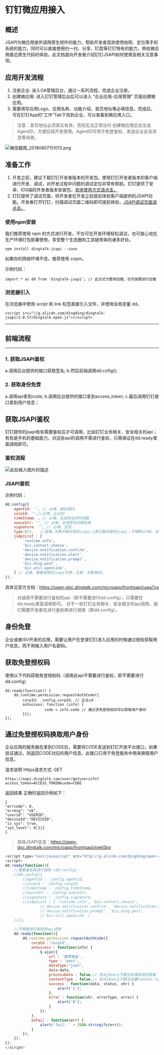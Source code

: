 # 钉钉微应用接入

## 概述

JSAPI为微应用提供调用原生控件的能力，帮助开发者高效使用拍照、定位等手机系统的能力，同时可以直接使用扫一扫、分享、钉盘等钉钉特有的能力，带给微应用接近原生代码的体验。此文档面向开发者介绍钉钉JSAPI如何使用及相关注意事项。

## 应用开发流程

 1. 注册企业: 进入OA管理后台，通过一系列流程，完成企业注册。
 2. 创建微应用: 进入钉钉管理后台后可以进入 “企业应用-应用管理” 页面创建微应用。 
 3. 需要填写应用Logo、应用名称、功能介绍、首页地址等必填信息。完成后，可在钉钉App的“工作”Tab下找到企业，可以查看到微应用入口。

>注意：首页地址必须真实有效，否则无法正常访问
创建微应用后会生成AgentID，方便后续开发使用。AgentID可用于免登鉴权、发送企业会话消息等场景。

![微信截图_20180807151013.png](https://pic.ik87.cn/2018/08/7/WgmwguPf.png)

## 准备工作
1. 开发之前，建议下载钉钉开发者版本的开发包。使用钉钉开发者版本的客户端进行开发、调试，对开发过程中问题的调试定位非常有帮助。钉钉提供了安卓、IOS端的开发者版本安装包，[具体使用方式请点击。][1]
2. 钉钉提供了调试页面，供开发者在开发之前提前体验客户端提供的JSAPI功能。开发者打开钉钉，扫描调试页面二维码即可提前体验，[JSAPI调试页面请点击。][2]

### 使用npm安装

我们推荐使用 npm 的方式进行开发，不仅可在开发环境轻松调试，也可放心地在生产环境打包部署使用，享受整个生态圈和工具链带来的诸多好处。

```
npm install dingtalk-jsapi --save
```
如果你的网络环境不佳，推荐使用 cnpm。

示例代码：
```
import * as dd from 'dingtalk-jsapi'; // 此方式为整体加载，也可按需进行加载
```

### 浏览器引入

在浏览器中使用 script 和 link 标签直接引入文件，并使用全局变量 dd。

```
<script src="//g.alicdn.com/dingding/dingtalk-jsapi/2.0.57/dingtalk.open.js"></script>
```

---
## 前端流程
---
### 1. 获取JSAPI鉴权
a.调用后台提供的接口获取签名;
b.然后前端调用dd.cofig();
### 2. 获取身份免登
a.调用api拿到code;
b.调用后台提供的接口拿到access_token;
c.最后调用钉钉接口拿到用户信息；

## 获取JSAPI鉴权

钉钉提供的jsapi有些需要鉴权后才可调用，比如钉钉业务相关、安全相关的api；有些是手机的基础能力，对这些api的调用不需进行鉴权，只需保证在dd.ready里面调用即可。

### 鉴权流程

![此处输入图片的描述][3]

### JSAPI鉴权

示例代码：

```javascript
dd.config({
    agentId: '', // 必填，微应用ID
    corpId: '',//必填，企业ID
    timeStamp: , // 必填，生成签名的时间戳
    nonceStr: '', // 必填，生成签名的随机串
    signature: '', // 必填，签名
    type:0/1,   //选填。0表示微应用的jsapi,1表示服务窗的jsapi；不填默认为0。该参数从dingtalk.js的0.8.3版本开始支持
    jsApiList : [
		'runtime.info',
		'biz.contact.choose',
		'device.notification.confirm',
		'device.notification.alert',
		'device.notification.prompt',
		'biz.ding.post',
		'biz.util.openLink',
	] // 必填，需要使用的jsapi列表，注意：不要带dd。
});

```

具体见官方文档：https://open-doc.dingtalk.com/microapp/frontjsapi/uwa7vs


>对调用不需要进行鉴权的api（即不需要进行dd.config），只需要在dd.ready里面调用即可。
>对于一些钉钉业务相关、安全相关的api调用，我们需要开发者先进行鉴权再进行调用（即dd.config）。


## 身份免登

企业或者ISV开发的应用，需要让用户在登录钉钉进入应用的时候通过授权获取用户信息，而不用输入用户名密码。

## 获取免登授权码

使用以下代码获取免登授权码（调用此api不需要进行鉴权，即不需要进行dd.config）

```
dd.ready(function() {
    dd.runtime.permission.requestAuthCode({
        corpId: _config.corpId, // 企业id
        onSuccess: function (info) {
                  code = info.code // 通过该免登授权码可以获取用户身份
        }});
});
```

## 通过免登授权码换取用户身份

企业应用的服务器在拿到CODE后，需要将CODE发送到钉钉开放平台接口，如果验证通过，则返回CODE对应的用户信息。此接口只用于免登服务中用来换取用户信息。

请求说明
Https请求方式: GET

```
https://oapi.dingtalk.com/user/getuserinfo?access_token=ACCESS_TOKEN&code=CODE

```

返回结果
正确时返回示例如下：

```
{
"errcode": 0,
"errmsg": "ok",
"userid": "USERID",
"deviceId":"DEVICEID",
"is_sys": true,
"sys_level": 0|1|2
}
```

>具体JSAPI总览：https://open-doc.dingtalk.com/microapp/frontjsapi/swk0bg
 

```javascript
<script type="text/javascript" src="http://g.alicdn.com/dingding/open-develop/1.5.1/dingtalk.js"></script>
<script>
dd.ready(function(){
    //需要鉴权再进行调用 (dd.config)
    //dd.config({
        //agentId : _config.agentid,
        //corpId : _config.corpId,
        //timeStamp : _config.timeStamp,
        //nonceStr : _config.nonceStr,
        //signature : _config.signature,
        //jsApiList : [ 'runtime.info', 'biz.contact.choose',
                //'device.notification.confirm', 'device.notification.alert',
                //'device.notification.prompt', 'biz.ding.post',
                //'biz.util.openLink' ]
    //});
 
    //不需要进行鉴权的api调用
    dd.ready(function(){
        dd.runtime.permission.requestAuthCode({
            corpId :'corpId',
            onSuccess : function(info) {
                $.ajax({
                    url : '请求地址',
                    type : 'post',
                    dataType:"json",  
                    data:data,  
                    processData : false,// 告诉jQuery不要去处理发送的数据 
                    contentType : false,// 告诉jQuery不要去设置Content-Type请求头
                    success : function(data, status, xhr) {
                        alert('1');
                    },
                    error : function(xhr, errorType, error) {
                        alert('0');
                    }
                });
            },
            onFail : function(err) {
                alert('fail: ' + JSON.stringify(err));
            }
        });
    });    
});
</script>
```


[1]: https://open-doc.dingtalk.com/microapp/debug  
[2]: https://wsdebug.dingtalk.com/
[3]: https://gw.alipayobjects.com/zos/skylark-tools/public/files/de0bb5cec8c79f20acbba95dc9e821ee.png